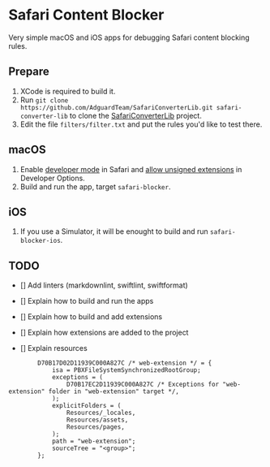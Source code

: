 # Safari Content Blocker

Very simple macOS and iOS apps for debugging Safari content blocking rules.

## Prepare

1. XCode is required to build it.
1. Run `git clone https://github.com/AdguardTeam/SafariConverterLib.git safari-converter-lib` to clone the [SafariConverterLib][converter] project.
1. Edit the file `filters/filter.txt` and put the rules you'd like to test
   there.

[converter]: https://github.com/AdguardTeam/SafariConverterLib

## macOS

1. Enable [developer mode][safaridevelop] in Safari and
   [allow unsigned extensions][unsigned] in Developer Options.
1. Build and run the app, target `safari-blocker`.

[safaridevelop]: https://developer.apple.com/documentation/safari-developer-tools/enabling-developer-features
[unsigned]: https://developer.apple.com/documentation/safariservices/running-your-safari-web-extension#3744467

## iOS

1. If you use a Simulator, it will be enought to build and run `safari-blocker-ios`.

## TODO

* [] Add linters (markdownlint, swiftlint, swiftformat)
* [] Explain how to build and run the apps
* [] Explain how to build and add extensions
* [] Explain how extensions are added to the project

* [] Explain resources

```
		D70B17D02D11939C000A827C /* web-extension */ = {
			isa = PBXFileSystemSynchronizedRootGroup;
			exceptions = (
				D70B17EC2D11939C000A827C /* Exceptions for "web-extension" folder in "web-extension" target */,
			);
			explicitFolders = (
				Resources/_locales,
				Resources/assets,
				Resources/pages,
			);
			path = "web-extension";
			sourceTree = "<group>";
		};
```